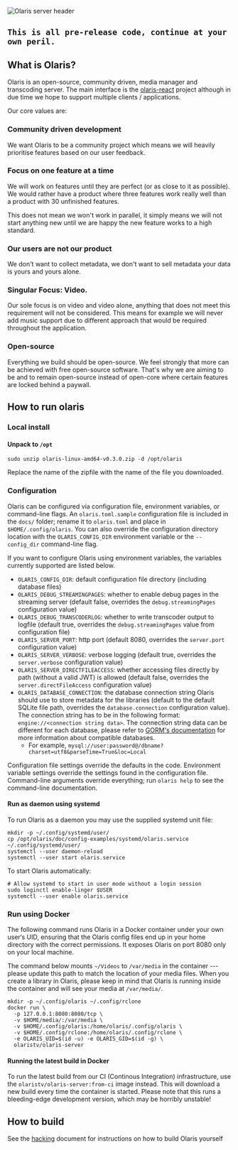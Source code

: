 ![Olaris server header](https://i.imgur.com/ewz5TAN.png)

## `This is all pre-release code, continue at your own peril.`

## What is Olaris?

Olaris is an open-source, community driven, media manager and transcoding server. The main interface is the [olaris-react](https://gitlab.com/olaris/olaris-react) project although in due time we hope to support multiple clients / applications.

Our core values are:

### Community driven development
We want Olaris to be a community project which means we will heavily prioritise features based on our user feedback.

### Focus on one feature at a time
We will work on features until they are perfect (or as close to it as possible). We would rather have a product where three features work really well than a product with 30 unfinished features.

This does not mean we won't work in parallel, it simply means we will not start anything new until we are happy the new feature works to a high standard.

### Our users are not our product
We don't want to collect metadata, we don't want to sell metadata your data is yours and yours alone.

### Singular Focus: Video.
Our sole focus is on video and video alone, anything that does not meet this requirement will not be considered. This means for example we will never add music support due to different approach that would be required throughout the application. 

### Open-source
Everything we build should be open-source. We feel strongly that more can be achieved with free open-source software. That's why we are aiming to be and to remain open-source instead of open-core where certain features are locked behind a paywall.

## How to run olaris

### Local install

#### Unpack to `/opt`

    sudo unzip olaris-linux-amd64-v0.3.0.zip -d /opt/olaris

Replace the name of the zipfile with the name of the file you downloaded.

### Configuration

Olaris can be configured via configuration file, environment variables, or command-line flags. An `olaris.toml.sample` configuration file is included in the `docs/` folder; rename it to `olaris.toml` and place in `$HOME/.config/olaris`. You can also override the configuration directory location with the `OLARIS_CONFIG_DIR` environment variable or the `--config_dir` command-line flag.

If you want to configure Olaris using environment variables, the variables currently supported are listed below.

- `OLARIS_CONFIG_DIR`: default configuration file directory (including database files)
- `OLARIS_DEBUG_STREAMINGPAGES`: whether to enable debug pages in the streaming server (default false, overrides the `debug.streamingPages` configuration value)
- `OLARIS_DEBUG_TRANSCODERLOG`: whether to write transcoder output to logfile (default true, overrides the `debug.streamingPages` value from configuration file)
- `OLARIS_SERVER_PORT`: http port (default 8080, overrides the `server.port` configuration value)
- `OLARIS_SERVER_VERBOSE`: verbose logging (default true, overrides the `server.verbose` configuration value)
- `OLARIS_SERVER_DIRECTFILEACCESS`: whether accessing files directly by path (without a valid JWT) is allowed (default false, overrides the `server.directFileAccess` configuration value)
- `OLARIS_DATABASE_CONNECTION`: the database connection string Olaris should use to store metadata for the libraries (default to the default SQLite file path, overrides the `database.connection` configuration value). The connection string has to be in the following format: `engine://<connection string data>`. The connection string data can be different for each database, please refer to [GORM's documentation](https://gorm.io/docs/connecting_to_the_database.html) for more information about compatible databases.
    - For example, `mysql://user:password@/dbname?charset=utf8&parseTime=True&loc=Local`

Configuration file settings override the defaults in the code.
Environment variable settings override the settings found in the configuration file.
Command-line arguments override everything; run `olaris help` to see the command-line documentation.

#### Run as daemon using systemd

To run Olaris as a daemon you may use the supplied systemd unit file:

    mkdir -p ~/.config/systemd/user/
    cp /opt/olaris/doc/config-examples/systemd/olaris.service ~/.config/systemd/user/
    systemctl --user daemon-reload
    systemctl --user start olaris.service

To start Olaris automatically:

    # Allow systemd to start in user mode without a login session
    sudo loginctl enable-linger $USER
    systemctl --user enable olaris.service

### Run using Docker

The following command runs Olaris in a Docker container under your own user‘s UID, ensuring that the Olaris config files end up in your home directory with the correct permissions. It exposes Olaris on port 8080 only on your local machine.

The command below mounts `~/Videos` to `/var/media` in the container --- please update this path to match the location of your media files. When you create a library in Olaris, please keep in mind that Olaris is running inside the container and will see your media at `/var/media/`.

    mkdir -p ~/.config/olaris ~/.config/rclone
    docker run \
      -p 127.0.0.1:8080:8080/tcp \
      -v $HOME/media/:/var/media \
      -v $HOME/.config/olaris:/home/olaris/.config/olaris \
      -v $HOME/.config/rclone:/home/olaris/.config/rclone \
      -e OLARIS_UID=$(id -u) -e OLARIS_GID=$(id -g) \
      olaristv/olaris-server

#### Running the latest build in Docker

To run the latest build from our CI (Continous Integration) infrastructure, use the `olaristv/olaris-server:from-ci` image instead. This will download a new build every time the container is started. Please note that this runs a bleeding-edge development version, which may be horribly unstable!

## How to build

See the [hacking](HACKING.md) document for instructions on how to build Olaris yourself
